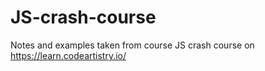 # JS-crash-course
Notes and examples taken from course JS crash course on https://learn.codeartistry.io/
